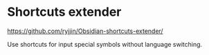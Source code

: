 # Shortcuts extender

https://github.com/ryjjin/Obsidian-shortcuts-extender/

Use shortcuts for input special symbols without language switching.
